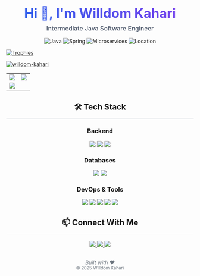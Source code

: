 <div align="center">

<!-- Header with Gradient Text -->
<h1 style="margin-bottom: 10px; font-size: 2.5em; background: -webkit-linear-gradient(45deg, #2563eb, #7c3aed); -webkit-background-clip: text; -webkit-text-fill-color: transparent;">
  Hi 👋, I'm Willdom Kahari
</h1>
<h3 style="margin-top: 0; color: #4a5568; font-weight: 500;">
  Intermediate Java Software Engineer
</h3>

<!-- Badges -->
<p>
  <img alt="Java" src="https://img.shields.io/badge/Java-Intermediate-E76F00?style=for-the-badge&logo=openjdk&logoColor=white" />
  <img alt="Spring" src="https://img.shields.io/badge/Spring-6DB33F?style=for-the-badge&logo=spring&logoColor=white" />
  <img alt="Microservices" src="https://img.shields.io/badge/Microservices-Beginner-6C3483?style=for-the-badge" />
  <img alt="Location" src="https://img.shields.io/badge/-Harare%2C%20Zimbabwe-2d3436?style=for-the-badge&logo=map-marker&logoColor=white" />
</p>

<!-- Trophies -->
<p align="left"> 
  <a href="https://github.com/ryo-ma/github-profile-trophy">
    <img src="https://github-profile-trophy.vercel.app/?username=willdom-kahari&column=7&margin-w=15&no-frame=true&rank=SECRET,SSS,SS,S,AAA,AA,A,B,C" alt="Trophies" />
  </a>
</p>
<p align="left"> <a href="https://github.com/ryo-ma/github-profile-trophy"><img src="https://github-profile-trophy.vercel.app/?username=willdom-kahari&column=7&margin-w=15" alt="willdom-kahari" /></a> </p>
<!-- Stats Grid -->
<table align="center">
  <tr>
    <td>
      <img src="https://github-readme-stats.vercel.app/api?username=willdom-kahari&show_icons=true&count_private=true&theme=transparent&hide_border=true" />
    </td>
    <td>
      <img src="https://github-readme-streak-stats.herokuapp.com/?user=willdom-kahari&theme=transparent&hide_border=true" />
    </td>
  </tr>
  <tr>
    <td colspan="2">
      <img src="https://github-readme-stats.vercel.app/api/top-langs/?username=willdom-kahari&layout=compact&langs_count=8&theme=transparent&hide_border=true" />
    </td>
  </tr>
</table>

<!-- Tech Stack Section -->
<h2 align="center" style="border-bottom: 1px solid #e1e4e8; padding-bottom: 10px; margin-top: 30px;">
  🛠 Tech Stack
</h2>

### Backend
<p align="center">
  <img src="https://img.shields.io/badge/Java-E76F00?style=for-the-badge&logo=openjdk&logoColor=white" />
  <img src="https://img.shields.io/badge/Spring_Boot-6DB33F?style=for-the-badge&logo=spring&logoColor=white" />
  <img src="https://img.shields.io/badge/Spring_Security-6DB33F?style=for-the-badge&logo=spring&logoColor=white" />
</p>

### Databases
<p align="center">
  <img src="https://img.shields.io/badge/MySQL-4479A1?style=for-the-badge&logo=mysql&logoColor=white" />
  <img src="https://img.shields.io/badge/Microsoft_SQL_Server-CC2927?style=for-the-badge&logo=microsoft-sql-server&logoColor=white" />
</p>

### DevOps & Tools
<p align="center">
  <img src="https://img.shields.io/badge/Docker-2496ED?style=for-the-badge&logo=docker&logoColor=white" />
  <img src="https://img.shields.io/badge/Zabbix-DC382D?style=for-the-badge&logo=zabbix&logoColor=white" />
  <img src="https://img.shields.io/badge/Git-F05032?style=for-the-badge&logo=git&logoColor=white" />
  <img src="https://img.shields.io/badge/Postman-FF6C37?style=for-the-badge&logo=postman&logoColor=white" />
  <img src="https://img.shields.io/badge/Linux-FCC624?style=for-the-badge&logo=linux&logoColor=black" />
</p>

<!-- Contact Section -->
<h2 align="center" style="border-bottom: 1px solid #e1e4e8; padding-bottom: 10px; margin-top: 30px;">
  📫 Connect With Me
</h2>

<p align="center">
  <a href="https://linkedin.com/in/willdomkahari">
    <img src="https://img.shields.io/badge/LinkedIn-0077B5?style=for-the-badge&logo=linkedin&logoColor=white" />
  </a>
  <a href="mailto:developer.wadu@gmail.com">
    <img src="https://img.shields.io/badge/Gmail-D14836?style=for-the-badge&logo=gmail&logoColor=white" />
  </a>
  <a href="https://github.com/willdom-kahari">
    <img src="https://img.shields.io/badge/GitHub-181717?style=for-the-badge&logo=github&logoColor=white" />
  </a>
</p>

<!-- Footer -->
<p align="center" style="color: #6a737d; margin-top: 30px;">
  <i>Built with ❤️</i><br>
  <sub>© 2025 Willdom Kahari</sub>
</p>

</div>
